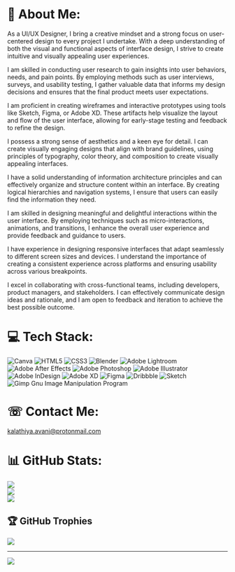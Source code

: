 # 💫 About Me:
As a UI/UX Designer, I bring a creative mindset and a strong focus on user-centered design to every project I undertake. With a deep understanding of both the visual and functional aspects of interface design, I strive to create intuitive and visually appealing user experiences.

I am skilled in conducting user research to gain insights into user behaviors, needs, and pain points. By employing methods such as user interviews, surveys, and usability testing, I gather valuable data that informs my design decisions and ensures that the final product meets user expectations.

I am proficient in creating wireframes and interactive prototypes using tools like Sketch, Figma, or Adobe XD. These artifacts help visualize the layout and flow of the user interface, allowing for early-stage testing and feedback to refine the design.

I possess a strong sense of aesthetics and a keen eye for detail. I can create visually engaging designs that align with brand guidelines, using principles of typography, color theory, and composition to create visually appealing interfaces.

I have a solid understanding of information architecture principles and can effectively organize and structure content within an interface. By creating logical hierarchies and navigation systems, I ensure that users can easily find the information they need.

I am skilled in designing meaningful and delightful interactions within the user interface. By employing techniques such as micro-interactions, animations, and transitions, I enhance the overall user experience and provide feedback and guidance to users.

I have experience in designing responsive interfaces that adapt seamlessly to different screen sizes and devices. I understand the importance of creating a consistent experience across platforms and ensuring usability across various breakpoints.

I excel in collaborating with cross-functional teams, including developers, product managers, and stakeholders. I can effectively communicate design ideas and rationale, and I am open to feedback and iteration to achieve the best possible outcome.

# 💻 Tech Stack:
![Canva](https://img.shields.io/badge/Canva-%2300C4CC.svg?style=for-the-badge&logo=Canva&logoColor=white) ![HTML5](https://img.shields.io/badge/html5-%23E34F26.svg?style=for-the-badge&logo=html5&logoColor=white) ![CSS3](https://img.shields.io/badge/css3-%231572B6.svg?style=for-the-badge&logo=css3&logoColor=white) ![Blender](https://img.shields.io/badge/blender-%23F5792A.svg?style=for-the-badge&logo=blender&logoColor=white) ![Adobe Lightroom](https://img.shields.io/badge/Adobe%20Lightroom-31A8FF.svg?style=for-the-badge&logo=Adobe%20Lightroom&logoColor=white) ![Adobe After Effects](https://img.shields.io/badge/Adobe%20After%20Effects-9999FF.svg?style=for-the-badge&logo=Adobe%20After%20Effects&logoColor=white) ![Adobe Photoshop](https://img.shields.io/badge/adobephotoshop-%2331A8FF.svg?style=for-the-badge&logo=adobephotoshop&logoColor=white) ![Adobe Illustrator](https://img.shields.io/badge/adobeillustrator-%23FF9A00.svg?style=for-the-badge&logo=adobeillustrator&logoColor=white) ![Adobe InDesign](https://img.shields.io/badge/Adobe%20InDesign-49021F?style=for-the-badge&logo=adobeindesign&logoColor=white) ![Adobe XD](https://img.shields.io/badge/Adobe%20XD-470137?style=for-the-badge&logo=Adobe%20XD&logoColor=#FF61F6) 	![Figma](https://img.shields.io/badge/figma-%23F24E1E.svg?style=for-the-badge&logo=figma&logoColor=white) ![Dribbble](https://img.shields.io/badge/Dribbble-EA4C89?style=for-the-badge&logo=dribbble&logoColor=white) ![Sketch](https://img.shields.io/badge/Sketch-FFB387?style=for-the-badge&logo=sketch&logoColor=black) ![Gimp Gnu Image Manipulation Program](https://img.shields.io/badge/Gimp-657D8B?style=for-the-badge&logo=gimp&logoColor=FFFFFF)

# ☏ Contact Me:
kalathiya.avani@protonmail.com

# 📊 GitHub Stats:
![](https://github-readme-stats.vercel.app/api?username=kalathiyaavani&theme=merko&hide_border=true&include_all_commits=false&count_private=false)<br/>
![](https://github-readme-streak-stats.herokuapp.com/?user=kalathiyaavani&theme=merko&hide_border=true)<br/>
![](https://github-readme-stats.vercel.app/api/top-langs/?username=kalathiyaavani&theme=merko&hide_border=true&include_all_commits=false&count_private=false&layout=compact)


## 🏆 GitHub Trophies
![](https://github-profile-trophy.vercel.app/?username=kalathiyaavani&theme=matrix&no-frame=false&no-bg=true&margin-w=4)

---
[![](https://visitcount.itsvg.in/api?id=kalathiyaavani&icon=0&color=0)](https://visitcount.itsvg.in)

<!-- Proudly created with GPRM ( https://gprm.itsvg.in ) -->
